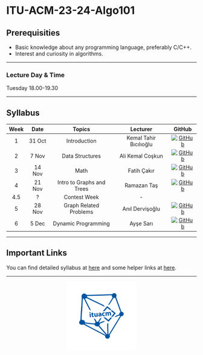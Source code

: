 # ITU-ACM-23-24-Algo101

## Prerequisities

- Basic knowledge about any programming language, preferably C/C++.
- Interest and curiosity in algorithms.

---

### Lecture Day & Time

Tuesday 18.00-19.30

---

## Syllabus

| Week | Date   | Topics                           | Lecturer                 | GitHub |
|:----:|:------:|:--------------------------------:|:------------------------:|:------------------------:|
| 1    | 31 Oct | Introduction                     | Kemal Tahir Bıcılıoğlu   | [![GitHub](https://img.shields.io/badge/github-%23121011.svg?style=for-the-badge&logo=github&logoColor=white)](https://github.com/kemaltahirbicilioglu) |
| 2    | 7 Nov  | Data Structures                  | Ali Kemal Coşkun         | [![GitHub](https://img.shields.io/badge/github-%23121011.svg?style=for-the-badge&logo=github&logoColor=white)](https://github.com/alikemalcoskun) |
| 3    | 14 Nov | Math                             | Fatih Çakır              | [![GitHub](https://img.shields.io/badge/github-%23121011.svg?style=for-the-badge&logo=github&logoColor=white)](https://github.com/wfatih) |
| 4    | 21 Nov | Intro to Graphs and Trees        | Ramazan Taş              | [![GitHub](https://img.shields.io/badge/github-%23121011.svg?style=for-the-badge&logo=github&logoColor=white)](https://github.com/Rmzntas) |
| 4.5  | ?      | Contest Week                     | -                        |  |
| 5    | 28 Nov | Graph Related Problems           | Anıl Dervişoğlu          | [![GitHub](https://img.shields.io/badge/github-%23121011.svg?style=for-the-badge&logo=github&logoColor=white)](https://github.com/anildervis) |
| 6    | 5 Dec  | Dynamic Programming              | Ayşe Sarı                | [![GitHub](https://img.shields.io/badge/github-%23121011.svg?style=for-the-badge&logo=github&logoColor=white)](https://github.com/Ashluu) |

---
## Important Links
You can find detailed syllabus at [here](./syllabus.md) and some helper links at [here](./links.md).

---

<p align="center">
    <img src="./algologo.png" width="36%">
</p>
